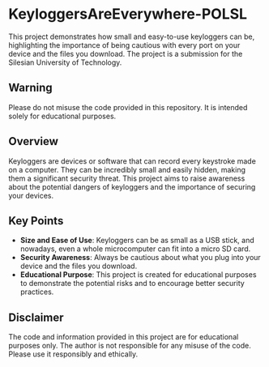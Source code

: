 # KeyloggersAreEverywhere-POLSL

This project demonstrates how small and easy-to-use keyloggers can be, highlighting the importance of being cautious with every port on your device and the files you download. The project is a submission for the Silesian University of Technology.

## Warning

Please do not misuse the code provided in this repository. It is intended solely for educational purposes.

## Overview

Keyloggers are devices or software that can record every keystroke made on a computer. They can be incredibly small and easily hidden, making them a significant security threat. This project aims to raise awareness about the potential dangers of keyloggers and the importance of securing your devices.

## Key Points

- **Size and Ease of Use**: Keyloggers can be as small as a USB stick, and nowadays, even a whole microcomputer can fit into a micro SD card.
- **Security Awareness**: Always be cautious about what you plug into your device and the files you download.
- **Educational Purpose**: This project is created for educational purposes to demonstrate the potential risks and to encourage better security practices.

## Disclaimer

The code and information provided in this project are for educational purposes only. The author is not responsible for any misuse of the code. Please use it responsibly and ethically.

